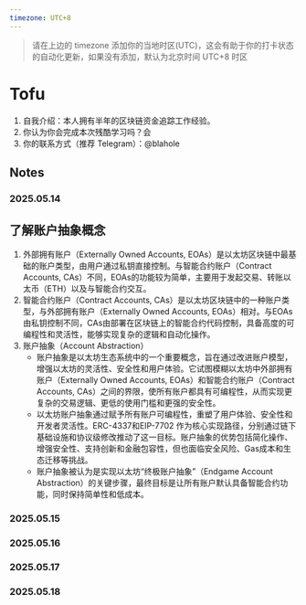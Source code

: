 ```yaml
---
timezone: UTC+8
---
```


> 请在上边的 timezone 添加你的当地时区(UTC)，这会有助于你的打卡状态的自动化更新，如果没有添加，默认为北京时间 UTC+8 时区

# Tofu

1. 自我介绍：本人拥有半年的区块链资金追踪工作经验。
2. 你认为你会完成本次残酷学习吗？会
3. 你的联系方式（推荐 Telegram）：@blahole

## Notes

<!-- Content_START -->

### 2025.05.14
## 了解账户抽象概念
1. 外部拥有账户（Externally Owned Accounts, EOAs）是以太坊区块链中最基础的账户类型，由用户通过私钥直接控制。与智能合约账户（Contract Accounts, 
CAs）不同，EOAs的功能较为简单，主要用于发起交易、转账以太币（ETH）以及与智能合约交互。
2. 智能合约账户（Contract Accounts, CAs）是以太坊区块链中的一种账户类型，与外部拥有账户（Externally Owned Accounts, EOAs）相对。与EOAs由私钥控制不同，CAs由部署在区块链上的智能合约代码控制，具备高度的可编程性和灵活性，能够实现复杂的逻辑和自动化操作。
3. 账户抽象（Account Abstraction）  
   * 账户抽象是以太坊生态系统中的一个重要概念，旨在通过改进账户模型，增强以太坊的灵活性、安全性和用户体验。它试图模糊以太坊中外部拥有账户（Externally Owned Accounts,
   EOAs）和智能合约账户（Contract Accounts, CAs）之间的界限，使所有账户都具有可编程性，从而实现更复杂的交易逻辑、更低的使用门槛和更强的安全性。  
   * 以太坊账户抽象通过赋予所有账户可编程性，重塑了用户体验、安全性和开发者灵活性。ERC-4337和EIP-7702
   作为核心实现路径，分别通过链下基础设施和协议级修改推动了这一目标。账户抽象的优势包括简化操作、增强安全性、支持创新和金融包容性，但也面临安全风险、Gas成本和生态迁移等挑战。  
   * 账户抽象被认为是实现以太坊“终极账户抽象”（Endgame Account Abstraction）的关键步骤，最终目标是让所有账户默认具备智能合约功能，同时保持简单性和低成本。

### 2025.05.15

### 2025.05.16

### 2025.05.17

### 2025.05.18

<!-- Content_END -->
